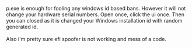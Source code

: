 p.exe is enough for fooling any windows id based bans. However it will not change your hardware serial numbers. Open once, click the ui once. Then you can closed as it is changed your Windows installation id with random generated id. 
<br>
<br>
Also i'm pretty sure efi spoofer is not working and mess of a code.
